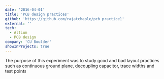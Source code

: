 ```yaml
---
date: '2016-04-01'
title: 'PCB design practices'
github: 'https://github.com/rajatchaple/pcb_practice1'
external: ''
tech:
  - Altium
  - PCB design
company: 'CU Boulder'
showInProjects: true
---
```


The purpose of this experiment was to study good and bad layout practices such as continuous ground plane, decoupling capacitor, trace widths and test points